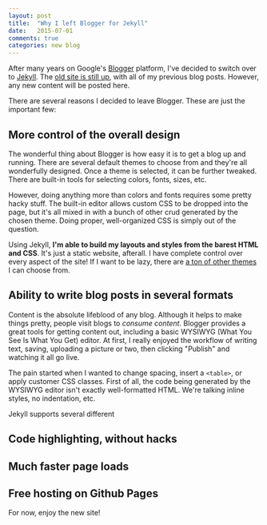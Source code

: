 ```yaml
---
layout: post
title:  "Why I left Blogger for Jekyll"
date:   2015-07-01
comments: true
categories: new blog
---
```


After many years on Google's [Blogger](http://www.blogger.com) platform, I've decided to switch over to [Jekyll](http://jekyllrb.com/). The [old site is still up](http://www.runtime-era.blogspot.com), with all of my previous blog posts. However, any new content will be posted here.

There are several reasons I decided to leave Blogger. These are just the important few:

## More control of the overall design

The wonderful thing about Blogger is how easy it is to get a blog up and running. There are several default themes to choose from and they're all wonderfully designed. Once a theme is selected, it can be further tweaked. There are built-in tools for selecting colors, fonts, sizes, etc. 

However, doing anything more than colors and fonts requires some pretty hacky stuff. The built-in editor allows custom CSS to be dropped into the page, but it's all mixed in with a bunch of other crud generated by the chosen theme. Doing proper, well-organized CSS is simply out of the question.

Using Jekyll, **I'm able to build my layouts and styles from the barest HTML and CSS**. It's just a static website, afterall. I have complete control over every aspect of the site! If I want to be lazy, there are [a ton of other themes](http://jekyllthemes.org/) I can choose from.

## Ability to write blog posts in several formats

Content is the absolute lifeblood of any blog. Although it helps to make things pretty, people visit blogs to *consume content*. Blogger provides a great tools for getting content out, including a basic WYSIWYG (What You See Is What You Get) editor. At first, I really enjoyed the workflow of writing text, saving, uploading a picture or two, then clicking "Publish" and watching it all go live.

The pain started when I wanted to change spacing, insert a `<table>`, or apply customer CSS classes. First of all, the code being generated by the WYSIWYG editor isn't exactly well-formatted HTML. We're talking inline styles, no indentation, etc.

Jekyll supports several different 

## Code highlighting, without hacks

## Much faster page loads

## Free hosting on Github Pages

For now, enjoy the new site!
